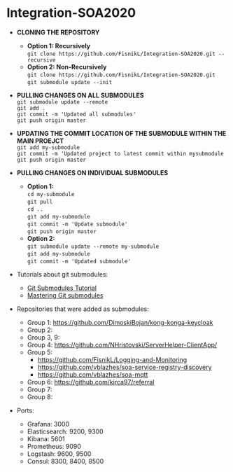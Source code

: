 # Integration-SOA2020

- **CLONING THE REPOSITORY**  
  - **Option 1: Recursively**  
```git clone https://github.com/FisnikL/Integration-SOA2020.git --recursive```
  - **Option 2: Non-Recursively**  
```git clone https://github.com/FisnikL/Integration-SOA2020.git```  
```git submodule update --init```

- **PULLING CHANGES ON ALL SUBMODULES**   
```git submodule update --remote```  
```git add .```  
```git commit -m 'Updated all submodules'```  
```git push origin master```  


- **UPDATING THE COMMIT LOCATION OF THE SUBMODULE WITHIN THE MAIN PROEJCT**  
```git add my-submodule```  
```git commit -m 'Updated project to latest commit within mysubmodule```  
```git push origin master```  

- **PULLING CHANGES ON INDIVIDUAL SUBMODULES**  
  - **Option 1:**  
```cd my-submodule```  
```git pull```    
```cd ..```  
```git add my-submodule```  
```git commit -m 'Update submodule'```  
```git push origin master```  
  - **Option 2:**  
```git submodule update --remote my-submodule```  
```git add my-submodule```  
```git commit -m 'Updated submodule'``` 

- Tutorials about git submodules:
  - [Git Submodules Tutorial](https://www.youtube.com/watch?v=2klnjI2TrKc)
  - [Mastering Git submodules](https://medium.com/@porteneuve/mastering-git-submodules-34c65e940407)
  
- Repositories that were added as submodules:
  - Group 1: https://github.com/DimoskiBojan/kong-konga-keycloak
  - Group 2: 
  - Group 3, 9: 
  - Group 4: https://github.com/NHristovski/ServerHelper-ClientApp/
  - Group 5: 
    - https://github.com/FisnikL/Logging-and-Monitoring
    - https://github.com/vblazhes/soa-service-registry-discovery
    - https://github.com/vblazhes/soa-mqtt
  - Group 6: https://github.com/kirca97/referral
  - Group 7:  
  - Group 8:  

- Ports:
  - Grafana: 3000
  - Elasticsearch: 9200, 9300
  - Kibana: 5601
  - Prometheus: 9090
  - Logstash: 9600, 9500
  - Consul: 8300, 8400, 8500

